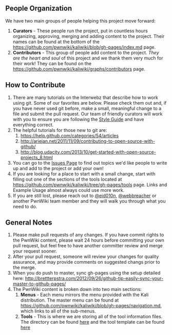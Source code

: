 ## People Organization
We have two main groups of people helping this project move forward:

1. **Curators** - These people run the project, put in countless hours organizing, approving, merging and adding content to the project. Their names can be found at the bottom of the https://github.com/pwnwiki/kaliwiki/blob/gh-pages/index.md page.
1. **Contributors** - This group of people add content to the project. _They are the heart and soul_ of this project and we thank them very much for their work! They can be found on the https://github.com/pwnwiki/kaliwiki/graphs/contributors page.

## How to Contribute
1. There are many tutorials on the Interwebz that describe how to work using git. Some of our favorites are below. Please check them out and, if you have never used git before, make a small, meaningful change to a file and submit the pull request. Our team of friendly curators will work with you to ensure you are following the [Style Guide](https://github.com/pwnwiki/pwnwiki.github.io/wiki/Style-Guide) and have everything correct.
1. The helpful tutorials for those new to git are:
    1. https://help.github.com/categories/54/articles
    1. http://ariejan.net/2011/11/09/contributing-to-open-source-with-github/
    1. http://blog.udacity.com/2013/10/get-started-with-open-source-projects_8.html
1. You can go to the [Issues Page](https://github.com/pwnwiki/pwnwiki.github.io/issues) to find out topics we'd like people to write up and add to the project or add your own!
1. If you are looking for a place to start with a small change, start with filling out one of the sections of the tools located at https://github.com/pwnwiki/kaliwiki/tree/gh-pages/tools page. Links and Example Usage almost always could use more work.
1. If you are still lost, please reach out to [@eid010n](https://twitter.com/eid010n), [@webbreacher](https://twitter.com/webbreacher) or another PwnWiki team member and they will walk you through what you need to do.

## General Notes
1. Please make pull requests of any changes. If you have commit rights to the PwnWiki content, please wait 24 hours before committing your own pull request, but feel free to have another committer review and merge your request sooner.
1. After your pull request, someone will review your changes for quality assurance, and may provide comments on suggested changs prior to the merge.
1. When you do push to master, sync gh-pages using the setup detailed here: http://brettterpstra.com/2012/09/26/github-tip-easily-sync-your-master-to-github-pages/
1. The PwnWiki content is broken down into two main sections:
    1. **Menus** - Each menu mirrors the menu provided with the Kali distribution. The master menu can be found at https://github.com/pwnwiki/kaliwiki/blob/gh-pages/navigation.md, which links to all of the sub-menus.
    1. **Tools** - This is where we are storing all of the tool information files. The directory can be found [here](https://github.com/pwnwiki/kaliwiki/tree/gh-pages/tools) and the tool template can be found [here](https://github.com/pwnwiki/kaliwiki/blob/gh-pages/tools/_template.md)
